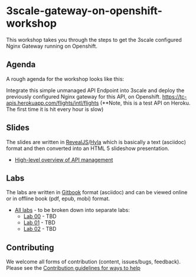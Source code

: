 # 3scale-gateway-on-openshift-workshop
This workshop takes you through the steps to get the 3scale configured Nginx Gateway running on Openshift.

## Agenda

A rough agenda for the workshop looks like this:

Integrate this simple unmanaged API Endpoint into 3scale and deploy the previously configured Nginx gateway for this API, on Openshift.
https://tc-apis.herokuapp.com/flights/intl/flights 
(**Note, this is a test API on Heroku. The first time it is hit every hour is slow)


## Slides

The slides are written in [RevealJS](http://lab.hakim.se/reveal-js/#/)/[Hyla](https://github.com/cmoulliard/hyla) which is basically a text (asciidoc) format and then converted into an HTML 5 slideshow presentation. 

* [High-level overview of API management](slides/api.md)

## Labs

The labs are written in [Gitbook](https://www.gitbook.com) format (asciidoc) and can be viewed online or in offline book (pdf, epub, mobi) format. 

* [All labs](https://www.gitbook.com/book/hucmaggie/3scale-gateway-on-openshift-workshop/details) - to be broken down into separate labs:
  * [Lab 00](labs/00.md) - TBD 
  * [Lab 01](labs/01.md) - TBD
  * [Lab 02](labs/02.md) - TBD 

## Contributing

We welcome all forms of contribution (content, issues/bugs, feedback). Please see the [Contribution guidelines for ways to help](./CONTRIBUTING.md)